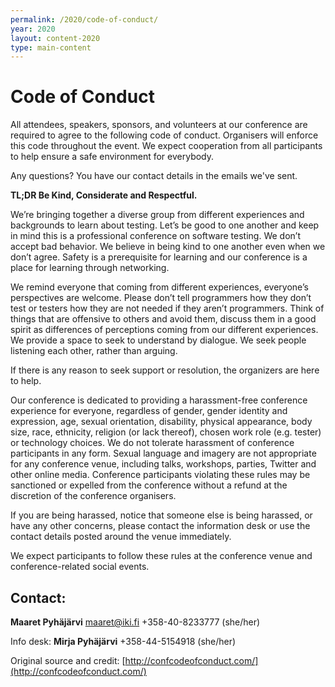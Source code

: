 ```yaml
---
permalink: /2020/code-of-conduct/
year: 2020
layout: content-2020
type: main-content
---
```


# Code of Conduct

All attendees, speakers, sponsors, and volunteers at our conference are required to agree to the following code of conduct. Organisers will enforce this code throughout the event. We expect cooperation from all participants to help ensure a safe environment for everybody.

Any questions? You have our contact details in the emails we've sent.

**TL;DR Be Kind, Considerate and Respectful.**

We’re bringing together a diverse group from different experiences and backgrounds to learn about testing. Let’s be good to one another and keep in mind this is a professional conference on software testing. We don’t accept bad behavior. We believe in being kind to one another even when we don’t agree. Safety is a prerequisite for learning and our conference is a place for learning through networking.

We remind everyone that coming from different experiences, everyone’s perspectives are welcome. Please don’t tell programmers how they don’t test or testers how they are not needed if they aren’t programmers. Think of things that are offensive to others and avoid them, discuss them in a good spirit as differences of perceptions coming from our different experiences. We provide a space to seek to understand by dialogue. We seek people listening each other, rather than arguing.

If there is any reason to seek support or resolution, the organizers are here to help.

Our conference is dedicated to providing a harassment-free conference experience for everyone, regardless of gender, gender identity and expression, age, sexual orientation, disability, physical appearance, body size, race, ethnicity, religion (or lack thereof), chosen work role (e.g. tester) or technology choices. We do not tolerate harassment of conference participants in any form. Sexual language and imagery are not appropriate for any conference venue, including talks, workshops, parties, Twitter and other online media. Conference participants violating these rules may be sanctioned or expelled from the conference without a refund at the discretion of the conference organisers.


If you are being harassed, notice that someone else is being harassed, or have any other concerns, please contact the information desk or use the contact details posted around the venue immediately.

We expect participants to follow these rules at the conference venue and conference-related social events.

## Contact:

**Maaret Pyhäjärvi** <maaret@iki.fi> +358-40-8233777 (she/her)  

Info desk: **Mirja Pyhäjärvi** +358-44-5154918 (she/her)

Original source and credit: [http://confcodeofconduct.com/](http://confcodeofconduct.com/)
